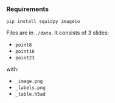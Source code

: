 ### Requirements
`pip install squidpy imageio`

Files are in `./data`. It consists of 3 slides:
- `point8`
- `point16`
- `point23`

with:
- `_image.png`
- `_labels.png`
- `_table.h5ad`